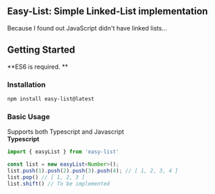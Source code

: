 ## **Easy-List**: Simple Linked-List implementation
Because I found out JavaScript didn't have linked lists...  
## Getting Started
**ES6 is required. **  
### Installation  
```bash
npm install easy-list@latest
```
### Basic Usage
Supports both Typescript and Javascript  
**Typescript**
```typescript
import { easyList } from 'easy-list'

const list = new easyList<Number>();
list.push(1).push(2).push(3).push(4); // [ 1, 2, 3, 4 ]
list.pop() // [ 1, 2, 3 ]
list.shift() // To be implemented
```
